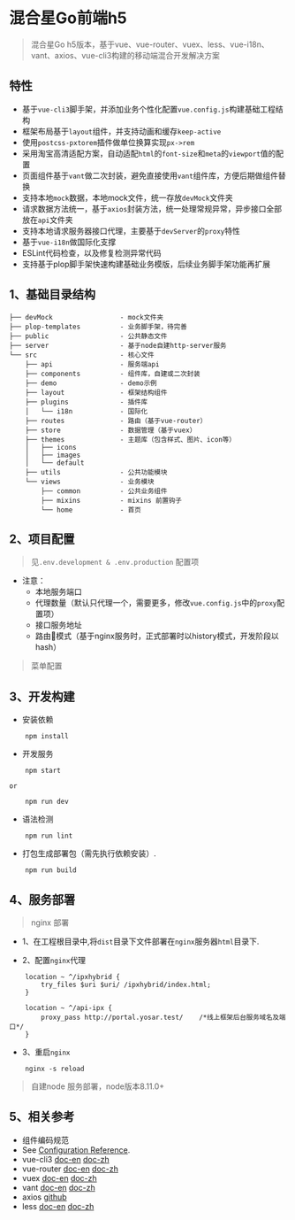 # 混合星Go前端h5
 > 混合星Go h5版本，基于vue、vue-router、vuex、less、vue-i18n、vant、axios、vue-cli3构建的移动端混合开发解决方案

## 特性
+ 基于`vue-cli3`脚手架，并添加业务个性化配置`vue.config.js`构建基础工程结构
+ 框架布局基于`layout`组件，并支持动画和缓存`keep-active`
+ 使用`postcss-pxtorem`插件做单位换算实现`px->rem`
+ 采用淘宝高清适配方案，自动适配`html`的`font-size`和`meta`的`viewport`值的配置
+ 页面组件基于`vant`做二次封装，避免直接使用`vant`组件库，方便后期做组件替换
+ 支持本地`mock`数据，本地mock文件，统一存放`devMock`文件夹
+ 请求数据方法统一，基于`axios`封装方法，统一处理常规异常，异步接口全部放在`api`文件夹
+ 支持本地请求服务器接口代理，主要基于`devServer`的`proxy`特性
+ 基于`vue-i18n`做国际化支撑
+ ESLint代码检查，以及修复检测异常代码
+ 支持基于plop脚手架快速构建基础业务模版，后续业务脚手架功能再扩展

## 1、基础目录结构
```
├── devMock					- mock文件夹
├── plop-templates			- 业务脚手架，待完善
├── public					- 公共静态文件
├── server					- 基于node自建http-server服务
└── src						- 核心文件
    ├── api					- 服务端api
    ├── components			- 组件库，自建或二次封装
    ├── demo				- demo示例
    ├── layout				- 框架结构组件
    ├── plugins				- 插件库
    │   └── i18n			- 国际化
    ├── routes				- 路由（基于vue-router）
    ├── store				- 数据管理（基于vuex）
    ├── themes				- 主题库（包含样式、图片、icon等）
    │   ├── icons
    │   ├── images
    │   └── default
    ├── utils				- 公共功能模块
    └── views				- 业务模块
        ├── common			- 公共业务组件
        ├── mixins			- mixins 前置钩子
        └── home			- 首页
```

## 2、项目配置

> 见`.env.development & .env.production` 配置项

- 注意：
    - 本地服务端口
    - 代理数量（默认只代理一个，需要更多，修改`vue.config.js`中的`proxy`配置项）
    - 接口服务地址
    - 路由模式（基于nginx服务时，正式部署时以history模式，开发阶段以hash）

> 菜单配置

## 3、开发构建

- 安装依赖
```
	npm install
```

- 开发服务
```
	npm start

or

	npm run dev
```

- 语法检测
```
	npm run lint
```

- 打包生成部署包（需先执行依赖安装）.
```
	npm run build
```

## 4、服务部署
> nginx 部署

- 1、在工程根目录中,将`dist`目录下文件部署在`nginx`服务器`html`目录下.

- 2、配置`nginx`代理
```
	location ~ ^/ipxhybrid {
		try_files $uri $uri/ /ipxhybrid/index.html;
	}

	location ~ ^/api-ipx {
		proxy_pass http://portal.yosar.test/    /*线上框架后台服务域名及端口*/
	}

```

- 3、重启`nginx`
```
	nginx -s reload
```

> 自建node 服务部署，node版本8.11.0+

## 5、相关参考

- 组件编码规范
- See [Configuration Reference](https://cli.vuejs.org/config/).
- vue-cli3 [doc-en](https://cli.vuejs.org/) [doc-zh](https://cli.vuejs.org/zh/)
- vue-router [doc-en](https://router.vuejs.org/) [doc-zh](https://router.vuejs.org/zh/)
- vuex [doc-en](https://vuex.vuejs.org/) [doc-zh](https://vuex.vuejs.org/zh/)
- vant [doc-en](https://youzan.github.io/vant/#/en-US/intro) [doc-zh](https://youzan.github.io/vant/#/zh-CN/intro)
- axios [github](https://github.com/axios/axios)
- less [doc-en](http://lesscss.org/usage/) [doc-zh](http://lesscss.cn/)
